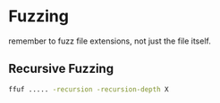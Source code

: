 # Fuzzing

remember to fuzz file extensions, not just the file itself.

## Recursive Fuzzing

```bash
ffuf ..... -recursion -recursion-depth X
```
